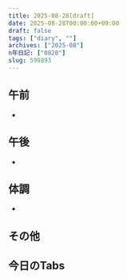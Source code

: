 ```yaml
---
title: 2025-08-28[draft]
date: 2025-08-28T00:00:00+09:00
draft: false
tags: ["diary", ""]
archives: ["2025-08"]
n年日記: ["0828"]
slug: 598893
---
```

## 午前
- 
## 午後
- 
## 体調
- 
## その他
## 今日のTabs